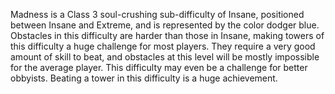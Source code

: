 Madness is a Class 3 soul-crushing sub-difficulty of Insane, positioned between Insane and Extreme, and is represented by the color dodger blue. Obstacles in this difficulty are harder than those in Insane, making towers of this difficulty a huge challenge for most players. They require a very good amount of skill to beat, and obstacles at this level will be mostly impossible for the average player. This difficulty may even be a challenge for better obbyists. Beating a tower in this difficulty is a huge achievement.
